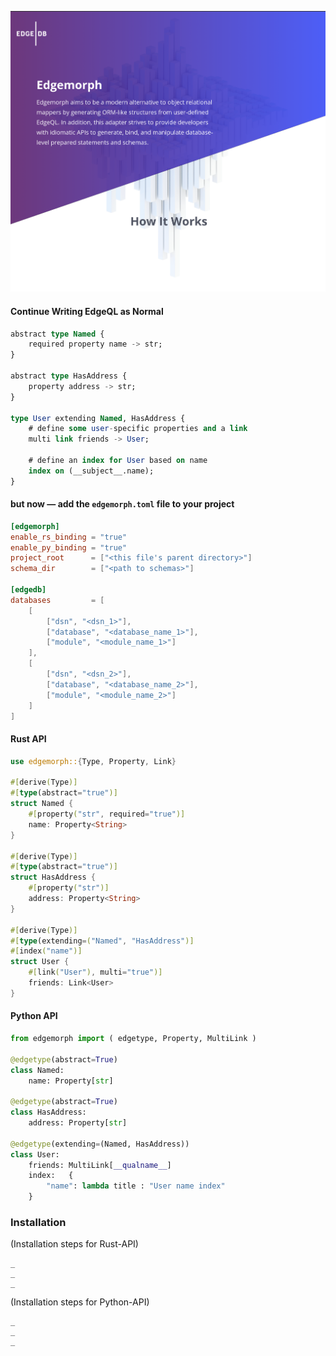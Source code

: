 ![EdgemorphBanner](/banner.png)

#### Continue Writing EdgeQL as Normal

```sql
abstract type Named {
    required property name -> str;
}

abstract type HasAddress {
    property address -> str;
}

type User extending Named, HasAddress {
    # define some user-specific properties and a link
    multi link friends -> User;

    # define an index for User based on name
    index on (__subject__.name);
}
```

#### but now — add the `edgemorph.toml` file to your project

```toml
[edgemorph]
enable_rs_binding = "true"
enable_py_binding = "true"
project_root      = ["<this file's parent directory>"]
schema_dir        = ["<path to schemas>"]

[edgedb]
databases         = [ 
    [
        ["dsn", "<dsn_1>"], 
        ["database", "<database_name_1>"], 
        ["module", "<module_name_1>"]
    ],
    [
        ["dsn", "<dsn_2>"], 
        ["database", "<database_name_2>"], 
        ["module", "<module_name_2>"]
    ]
]
```

#### Rust API

```rust
use edgemorph::{Type, Property, Link}

#[derive(Type)]
#[type(abstract="true")]
struct Named {
    #[property("str", required="true")]
    name: Property<String>
}

#[derive(Type)]
#[type(abstract="true")]
struct HasAddress {
    #[property("str")]
    address: Property<String>
}

#[derive(Type)]
#[type(extending=("Named", "HasAddress")]
#[index("name")]
struct User {
    #[link("User"), multi="true")]
    friends: Link<User>
}
```


#### Python API

```python
from edgemorph import ( edgetype, Property, MultiLink )

@edgetype(abstract=True)
class Named:
    name: Property[str]

@edgetype(abstract=True)
class HasAddress:
    address: Property[str]

@edgetype(extending=(Named, HasAddress))
class User:
    friends: MultiLink[__qualname__]
    index:   {
        "name": lambda title : "User name index"
    }
```

### Installation

(Installation steps for Rust-API)

```
_
_
_
```

(Installation steps for Python-API)

```
_
_
_
```


